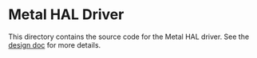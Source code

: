 # Metal HAL Driver

This directory contains the source code for the Metal HAL driver. See the
[design doc](https://google.github.io/iree/design-docs/metal-hal-driver) for
more details.
